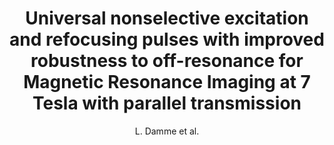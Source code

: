 ---
cat: metric
subcat: metric
bestof: false
author: L. Damme et al.
title: Universal nonselective excitation and refocusing pulses with improved robustness to off-resonance for Magnetic Resonance Imaging at 7 Tesla with parallel transmission
journal: Magnetic Resonance in Medicine
year: 2021
type: article
url: https -//onlinelibrary.wiley.com/doi/abs/10.1002/mrm.28441
doi: https -//doi.org/10.1002/mrm.28441
---